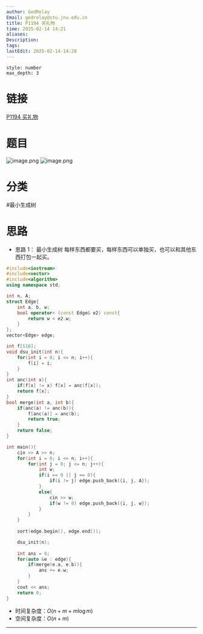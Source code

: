 ```yaml
---
author: GedRelay
Email: gedrelay@stu.jnu.edu.cn
title: P1194 买礼物
time: 2025-02-14 14:21
aliases: 
Description: 
tags: 
lastEdit: 2025-02-14-14:28
---
```


```toc
style: number
max_depth: 3
```

# 链接
[P1194 买礼物](https://www.luogu.com.cn/problem/P1194) 

# 题目
![image.png](https://ged-pic-bed.oss-cn-guangzhou.aliyuncs.com/img/202502141422883.png)
![image.png](https://ged-pic-bed.oss-cn-guangzhou.aliyuncs.com/img/202502141422533.png)


# 分类
#最小生成树 

# 思路
- 思路 1：
最小生成树
每样东西都要买，每样东西可以单独买，也可以和其他东西打包一起买。


```cpp
#include<iostream>
#include<vector>
#include<algorithm>
using namespace std;

int n, A;
struct Edge{
    int a, b, w;
    bool operator< (const Edge& e2) const{
        return w < e2.w;
    }
};
vector<Edge> edge;

int f[510];
void dsu_init(int n){
    for(int i = 0; i <= n; i++){
        f[i] = i;
    }
}
int anc(int x){
    if(f[x] != x) f[x] = anc(f[x]);
    return f[x];
}
bool merge(int a, int b){
    if(anc(a) != anc(b)){
        f[anc(a)] = anc(b);
        return true;
    }
    return false;
}

int main(){
    cin >> A >> n;
    for(int i = 0; i <= n; i++){
        for(int j = 0; j <= n; j++){
            int w;
            if(i == 0 || j == 0){
                if(i != j) edge.push_back({i, j, A});
            }
            else{
                cin >> w;
                if(w != 0) edge.push_back({i, j, w});
            }
        }
    }
    
    sort(edge.begin(), edge.end());

    dsu_init(n);
    
    int ans = 0;
    for(auto &e : edge){
        if(merge(e.a, e.b)){
            ans += e.w;
        }
    }
    cout << ans;
    return 0;
}
```


- 时间复杂度：${O\left( n+m+m\log m \right)  }$ 
- 空间复杂度：${O\left( n+m \right)  }$ 


---

